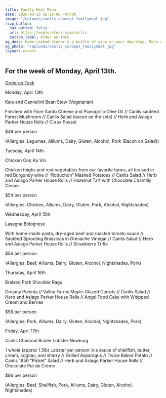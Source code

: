 ```yaml
---
title: Family Meal Menu
date: 2020-03-13 16:19:00 -07:00
image: "/uploads/canlis_concept_familymeal.jpg"
rsvp_button:
  has_button: false
  url: https://exploretock.com/canlis
  button_label: Order on Tock
og_desc: Home-cooked dinner & a bottle of wine on your doorstep. Menu changes daily.
og_photo: "/uploads/canlis_concept_familymeal.jpg"
layout: events
---
```


<h2 class="Caption mt2 mb3">For the week of Monday, April 13th.</h2>

<div class="EventsButton mb8 mt6">
  <a class="Caption" href="https://exploretock.com/canlis">
    Order on Tock
  </a>
</div>

<div class="Divider mb4 mt5 op30"></div>

Monday, April 13th

Kale and Cannellini Bean Stew (Vegetarian)

Finished with Fiore Sardo Cheese and Pianogrillo Olive Oil  // Canlis sautéed Forest Mushroom // Canlis Salad (bacon on the side) // Herb and Asiago Parker House Rolls // Citrus Posset

$48 per person

(Allergies: Legumes, Alliums, Dairy, Gluten, Alcohol, Pork (Bacon on Salad))

<div class="Divider mb4 mt5 op30"></div>

Tuesday, April 14th

Chicken Coq Au Vin

Chicken thighs and root vegetables from our favorite farms, all braised in red Burgundy wine // “Robuchon” Mashed Potatoes // Canlis Salad // Herb and Asiago Parker House Rolls // Hazelnut Tart with Chocolate Chantilly Cream

$54 per person

(Allergies: Chicken, Alliums, Dairy, Gluten, Pork, Alcohol, Nightshades)

<div class="Divider mb4 mt5 op30"></div>

Wednesday, April 15th

Lasagna Bolognese

With home-made pasta, dry-aged beef and roasted tomato sauce // Sautéed Sprouting Brassicas in Grenache Vinegar // Canlis Salad // Herb and Asiago Parker House Rolls // Strawberry Trifle

$56 per person

(Allergies: Beef, Alliums, Dairy, Gluten, Alcohol, Nightshades, Pork)

<div class="Divider mb4 mt5 op30"></div>

Thursday, April 16th

Braised Pork Shoulder Ragu

Creamy Polenta // Valley Farms Maple-Glazed Carrots // Canlis Salad // Herb and Asiago Parker House Rolls // Angel Food Cake with Whipped Cream and Berries

$58 per person

(Allergies: Pork, Alliums, Dairy, Gluten, Alcohol, Nightshades, Pork)

<div class="Divider mb4 mt5 op30"></div>

Friday, April 17th

Canlis Charcoal Broiler Lobster Newburg

1 whole (approx 1.5lb) Lobster per person in a sauce of shellfish, butter, cream, cognac, and sherry // Grilled Asparagus // Twice Baked Potato // Canlis 1950 "Picket" Salad // Herb and Asiago Parker House Rolls // Chocolate Pot de Crème

$96 per person

(Allergies: Beef, Shellfish, Pork, Alliums, Dairy, Gluten, Alcohol, Nightshades)
